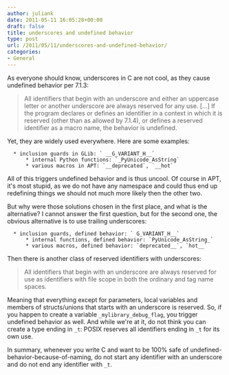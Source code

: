 ```yaml
---
author: juliank
date: 2011-05-11 16:05:28+00:00
draft: false
title: underscores and undefined behavior
type: post
url: /2011/05/11/underscores-and-undefined-behavior/
categories:
- General
---
```


As everyone should know, underscores in C are not cool, as they cause undefined behavior per 7.1.3:



<blockquote>
All identifiers that begin with an underscore and either an uppercase letter or another underscore are always reserved for any use.
[...]
If the program declares or defines an identifier in a context in which it is reserved (other than as allowed by 7.1.4), or defines a reserved identifier as a macro name, the behavior is undefined.
</blockquote>



Yet, they are widely used everywhere. Here are some examples:



	  * inclusion guards in GLib: ` __G_VARIANT_H__`
          * internal Python functions: `_PyUnicode_AsString`
          * various macros in APT: `__deprecated`, `__hot`


All of this triggers undefined behavior and is thus uncool. Of course in APT, it's most stupid, as we do not have any namespace and could thus 
end up redefining things we should not much more likely then the other two.

But why were those solutions chosen in the first place, and what is the alternative? I cannot answer the first question, but for the second one, the obvious alternative is to use trailing underscores:


	  * inclusion guards, defined behavior: ` G_VARIANT_H__`
          * internal functions, defined behavior: `PyUnicode_AsString_`
          * various macros, defined behavior: `deprecated__`, `hot__`


Then there is another class of reserved identifiers with underscores:



<blockquote>
All identifiers that begin with an underscore are always reserved for use as identifiers
with file scope in both the ordinary and tag name spaces.
</blockquote>



Meaning that everything except for parameters, local variables and members of structs/unions that starts with an underscore is reserved. So, if you happen to create a variable `_mylibrary_debug_flag`, you trigger undefined behavior as well. And while we're at it, do not think you can create a type ending in `_t`: POSIX reserves all identifiers ending in `_t` for its own use.

In summary, whenever you write C and want to be 100% safe of undefined-behavior-because-of-naming, do not start any identifier with an underscore and do not end any identifier with `_t`.
